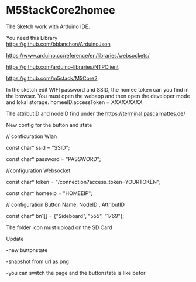 # M5StackCore2homee
The Sketch work with Arduino IDE.

You need this Library  
 https://github.com/bblanchon/ArduinoJson
  
 https://www.arduino.cc/reference/en/libraries/websockets/
                      
 https://github.com/arduino-libraries/NTPClient
                      
 https://github.com/m5stack/M5Core2

In the sketch edit WIFI password and SSID, the homee token can you find in the browser.
You must open the webapp and then open the developer mode and lokal storage. 
homeeID.accessToken = XXXXXXXXX

The attributID and nodeID find under the https://terminal.pascalmattes.de/

New config for the button and state

// conficuration Wlan

const char* ssid = "SSID";

const char* password = "PASSWORD";

//configuration Websocket

const char* token =  "/connection?access_token=YOURTOKEN";

const char* homeeip = "HOMEEIP";

// configuration Button   Name, NodeID , AttributID

const char* bn1[] = {"Sideboard", "555", "1769"};



The folder icon must upload on the SD Card

Update

-new buttonstate

-snapshot from url as png

-you can switch the page and the buttonstate is like befor
